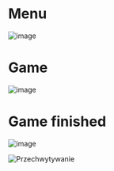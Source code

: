 # Menu
 ![image](https://user-images.githubusercontent.com/71222521/193274683-24e17f85-6dad-4f4f-be2e-03bd8f4db58a.png)
# Game
 ![image](https://user-images.githubusercontent.com/71222521/193274872-3cde648d-51d5-4eb6-824d-3634224148a9.png)
# Game finished
 ![image](https://user-images.githubusercontent.com/71222521/193275392-5c5721ad-6002-4ed3-be40-9d1eb4ed1715.png)
 
 
![Przechwytywanie](https://user-images.githubusercontent.com/71222521/193276633-c8f4e8f9-9ffa-4c05-8e14-7a66016fc544.PNG)
